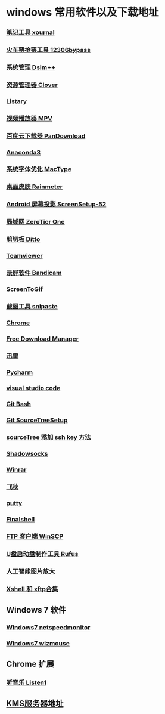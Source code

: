 # windows 常用软件以及下载地址
### [笔记工具 xournal](http://xournal.sourceforge.net/)
### [火车票抢票工具 12306bypass](http://www.12306bypass.com/)
### [系统管理 Dsim++](https://www.chuyu.me/zh-Hans/)
### [资源管理器 Clover](https://github.com/yyxyz/OSOperateSkills/blob/master/OS_Windows/Clover/Clover%2Bv3.4.0%2B%E5%8E%BB%E5%B9%BF%E5%91%8A%E7%BB%BF%E8%89%B2%E7%89%88.7z)
### [Listary](http://www.listary.com/)
### [视频播放器 MPV](https://mpv.io/installation/)
### [百度云下载器 PanDownload](https://github.com/cherryljr/PanDownload)
### [Anaconda3](https://www.anaconda.com/download/)
### [系统字体优化 MacType](http://www.mactype.net/)
### [桌面皮肤 Rainmeter](http://rainmeter.cn/cms/)
### [Android 屏幕投影 ScreenSetup-52](https://github.com/yyxyz/OSOperateSkills/blob/master/OS_Windows/ScreenSetup/ScreenSetup-52.exe)
### [局域网 ZeroTier One](https://www.zerotier.com/)
### [剪切板 Ditto](http://ditto-cp.sourceforge.net/)
### [Teamviewer](https://www.teamviewer.com/zhCN/)
### [录屏软件 Bandicam](https://github.com/yyxyz/OSOperateSkills/blob/master/OS_Windows/Bandicam/Bandicam.rar)
### [ScreenToGif](http://www.screentogif.com/?l=zh_cn)
### [截图工具 snipaste](https://www.snipaste.com/)
### [Chrome](https://github.com/yyxyz/OSOperateSkills/blob/master/OS_Windows/chrome/62.0.3202.89_chrome_installer_x64.zip)
### [Free Download Manager](https://www.freedownloadmanager.org/)
### [迅雷](https://github.com/yyxyz/OSOperateSkills/blob/master/OS_Windows/Thunder/ThunderSpeed_7.10.34.360.exe)
### [Pycharm](https://www.jetbrains.com/pycharm/)
### [visual studio code](https://code.visualstudio.com/)
### [Git Bash](http://gitforwindows.org/)
### [Git SourceTreeSetup](https://www.sourcetreeapp.com/)
### [sourceTree 添加 ssh key 方法](http://blog.csdn.net/tengdazhang770960436/article/details/54171911)
### [Shadowsocks](https://github.com/yyxyz/OSOperateSkills/blob/master/OS_Windows/Shadowsocks/Shadowsocks.exe)
### [Winrar](https://github.com/yyxyz/OSOperateSkills/blob/master/OS_Windows/Winrar/WinRAR_5.50_x64_SC.exe)
### [飞秋](https://github.com/yyxyz/OSOperateSkills/blob/master/OS_Windows/feiqiu/FeiQ.1060559168.exe)

### [putty](http://www.putty.org/)
### [Finalshell](http://www.hostbuf.com/t/988.html)
### [FTP 客户端 WinSCP](https://winscp.net/eng/docs/lang:chs)
### [U盘启动盘制作工具 Rufus](http://rufus.akeo.ie/?locale=zh_CN)
### [人工智能图片放大 ](http://bigjpg.com/)
### [Xshell 和 xftp合集](http://download.csdn.net/download/yyxyz_2012/10179497) 
## Windows 7 软件
### [Windows7 netspeedmonitor](https://netspeedmonitor64.en.softonic.com/?ex=BB-39.2)
### [Windows7 wizmouse](http://antibody-software.com/web/software/software/wizmouse-makes-your-mouse-wheel-work-on-the-window-under-the-mouse/)

## Chrome 扩展
### [听音乐 Listen1](https://github.com/listen1/listen1_chrome_extension)


## [KMS服务器地址](https://03k.org/kms.html)

